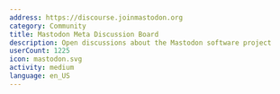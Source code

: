 ```yaml
---
address: https://discourse.joinmastodon.org
category: Community
title: Mastodon Meta Discussion Board
description: Open discussions about the Mastodon software project
userCount: 1225
icon: mastodon.svg
activity: medium
language: en_US
---
```

